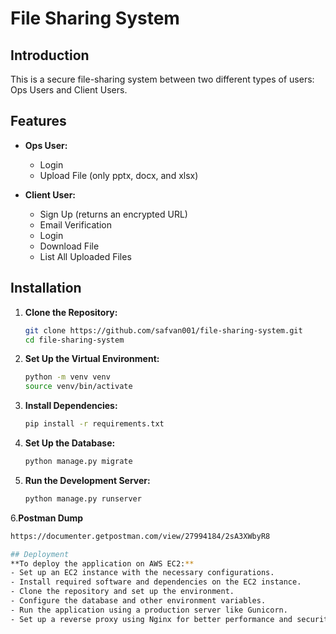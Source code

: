 # File Sharing System

## Introduction

This is a secure file-sharing system between two different types of users: Ops Users and Client Users.

## Features

- **Ops User:**
  - Login
  - Upload File (only pptx, docx, and xlsx)

- **Client User:**
  - Sign Up (returns an encrypted URL)
  - Email Verification
  - Login
  - Download File
  - List All Uploaded Files

## Installation

1. **Clone the Repository:**
   ```bash
   git clone https://github.com/safvan001/file-sharing-system.git
   cd file-sharing-system
2. **Set Up the Virtual Environment:**
   ```bash
   python -m venv venv
   source venv/bin/activate
3. **Install Dependencies:**
   ```bash
   pip install -r requirements.txt
4. **Set Up the Database:**
   ```bash
   python manage.py migrate
5. **Run the Development Server:**
   ```bash
   python manage.py runserver

6.**Postman Dump**
  ```bash
  https://documenter.getpostman.com/view/27994184/2sA3XWbyR8

## Deployment
**To deploy the application on AWS EC2:**
  - Set up an EC2 instance with the necessary configurations.
  - Install required software and dependencies on the EC2 instance.
  - Clone the repository and set up the environment.
  - Configure the database and other environment variables.
  - Run the application using a production server like Gunicorn.
  - Set up a reverse proxy using Nginx for better performance and security


   

   
   
